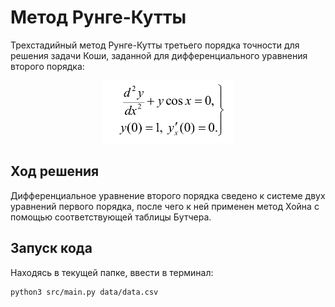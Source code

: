 # Метод Рунге-Кутты

Трехстадийный метод Рунге-Кутты третьего порядка точности для решения задачи Коши, заданной 
для дифференциального уравнения второго порядка:
    
<p align="center">
  <img src="data/images/img.png">
</p>

## Ход решения
Дифференциальное уравнение второго порядка сведено к системе двух уравнений первого порядка,
после чего к ней применен метод Хойна с помощью соответствующей таблицы Бутчера.


## Запуск кода
Находясь в текущей папке, ввести в терминал:
```commandline
python3 src/main.py data/data.csv
```